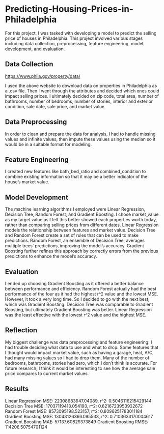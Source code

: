 # Predicting-Housing-Prices-in-Philadelphia
For this project, I was tasked with developing a model to predict the selling price of houses in Philadelphia. This project involved various stages including data collection, preprocessing, feature engineering, model development, and evaluation.
## Data Collection
  https://www.phila.gov/property/data/
	
  I used the above website to download data on properties in Philadelphia as a .csv file. Then I went through the attributes and decided which ones could impact selling prices. I ultimately decided on zip code, total area, number of bathrooms, number of bedrooms, number of stories, interior and exterior condition, sale date, sale price, and market value. 
## Data Preprocessing
  In order to clean and prepare the data for analysis, I had to handle missing values and infinite values, then impute these values using the median so it would be in a suitable format for modeling. 
## Feature Engineering
  I created new features like bath_bed_ratio and combined_condition to combine existing information so that it may be a better indicator of the house’s market value. 
## Model Development
  The machine learning algorithms I employed were Linear Regression, Decision Tree, Random Forest, and Gradient Boosting. I chose market_value as my target value as I felt this better showed each properties worth today, rather than comparing selling prices from different dates.
  Linear Regression models the relationship between features and market value.
  Decision Tree and Random Forest create a set of rules that can be used to make predictions. Random Forest, an ensemble of Decision Tree, averages multiple trees’ predictions, improving the model’s accuracy.
  Gradient Boosting further refines this approach by correctly errors from the previous predictions to enhance the model’s accuracy.
## Evaluation
  I ended up choosing Gradient Boosting as it offered a better balance between performance and efficiency. Random Forest actually had the best performance of the four as it had the highest r^2 value and the lowest MSE. However, it took a very long time. So I decided to go with the next best, which was Gradient Boosting. Decision Tree was comparable to Gradient Boosting, but ultimately Gradient Boosting was better. Linear Regression was the least effective with the lowest r^2 value and the highest MSE.
## Reflection
  My biggest challenge was data preprocessing and feature engineering. I had trouble deciding what data to use and what to drop. Some features that I thought would impact market value, such as having a garage, heat, A/C, had many missing values so I had to drop them. Many of the number of bedrooms, bathrooms, stories had zero, which I don’t think is accurate. For future research, I think it would be interesting to see how the average sale price compares to current market values.
## Results
  Linear Regression MSE: 22308683947.04089, r^2: 0.5046116215429144 
  Decision Tree MSE: 17037119413.054193, r^2: 0.6216723953932672 
  Random Forest MSE: 8573095198.523157, r^2: 0.8096251783011184 
  Gradient Boosting MSE: 13043126366.085533, r^2: 0.7103633170004617 
  Gradient Boosting MAE: 57137.60829373849 
  Gradient Boosting RMSE: 114206.50754701124
